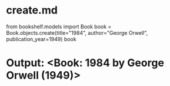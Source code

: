 # create.md

from bookshelf.models import Book
book = Book.objects.create(title="1984", author="George Orwell", publication_year=1949)
book
# Output: <Book: 1984 by George Orwell (1949)>
